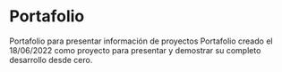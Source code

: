 # Portafolio
Portafolio para presentar información de proyectos
Portafolio creado el 18/06/2022 como proyecto para presentar y demostrar su completo desarrollo desde cero.
